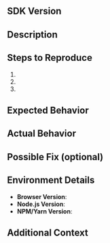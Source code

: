 ## SDK Version

<!-- Please specify the version of the SDK you are using. -->

## Description

<!-- Briefly describe the bug you are facing. -->

## Steps to Reproduce

1.
2.
3. <!-- Add any other context or screenshots about the feature request here. -->

## Expected Behavior

<!-- Describe what you expected to happen. -->

## Actual Behavior

<!-- Describe what actually happened. Include any error tracebacks if possible. -->

## Possible Fix (optional)

<!-- If you have an idea on how to fix this, please share! -->

## Environment Details

- **Browser Version**:
- **Node.js Version**:
- **NPM/Yarn Version**:

## Additional Context

<!-- Add any other details or context about the bug here. -->
